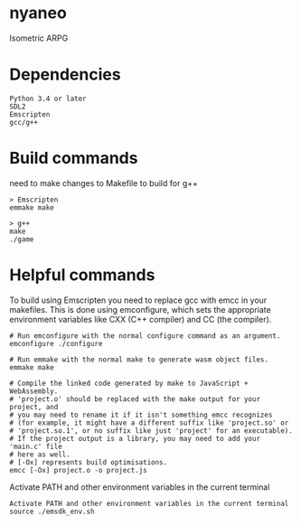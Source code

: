 # nyaneo
Isometric ARPG

# Dependencies
```
Python 3.4 or later
SDL2
Emscripten
gcc/g++
```
# Build commands
need to make changes to Makefile to build for g++
```
> Emscripten
emmake make

> g++
make
./game
```
# Helpful commands

To build using Emscripten you need to replace gcc with emcc in your makefiles. This is done using emconfigure, which sets the appropriate environment variables like CXX (C++ compiler) and CC (the compiler).

```
# Run emconfigure with the normal configure command as an argument.
emconfigure ./configure

# Run emmake with the normal make to generate wasm object files.
emmake make

# Compile the linked code generated by make to JavaScript + WebAssembly.
# 'project.o' should be replaced with the make output for your project, and
# you may need to rename it if it isn't something emcc recognizes
# (for example, it might have a different suffix like 'project.so' or
# 'project.so.1', or no suffix like just 'project' for an executable).
# If the project output is a library, you may need to add your 'main.c' file
# here as well.
# [-Ox] represents build optimisations.
emcc [-Ox] project.o -o project.js
```

Activate PATH and other environment variables in the current terminal

```
Activate PATH and other environment variables in the current terminal
source ./emsdk_env.sh
```


